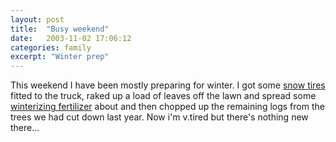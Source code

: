 ```yaml
---
layout: post
title:  "Busy weekend"
date:   2003-11-02 17:06:12
categories: family
excerpt: "Winter prep"
---
```

This weekend I have been mostly preparing for winter. I got some <a href="http://www.tirerack.com/tires/tires.jsp?tireMake=Bridgestone&tireModel=Winter+Dueler+DM-Z2">snow tires</a> fitted to the truck, raked up a load of leaves off the lawn and spread some <a href="http://www.scotts.com/index.cfm?fuseaction=productGuide.productDetails&partnerId=99999&poeSiteId=10926&strCategoryId=23645&strProductId=101356&strAdditionalBrandId=&dsvs=9e7728c8-65bf-eff8-030e-421d7a8b40a7,x,x&CFID=251543&CFTOKEN=21763644">winterizing fertilizer</a> about and then chopped up the remaining logs from the trees we had cut down last year. Now i'm v.tired but there's nothing new there...

